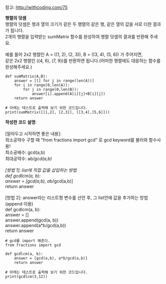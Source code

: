 
참고: http://withcoding.com/75 <br>

<strong>행렬의 덧셈</strong><br>
행렬의 덧셈은 행과 열의 크기가 같은 두 행렬의 같은 행, 같은 열의 값을 서로 더한 결과가 됩니다. <br>
2개의 행렬을 입력받는 sumMatrix 함수를 완성하여 행렬 덧셈의 결과를 반환해 주세요. <br>
<br>
예를 들어 2x2 행렬인 A = ((1, 2), (2, 3)), B = ((3, 4), (5, 6)) 가 주어지면, <br>
같은 2x2 행렬인 ((4, 6), (7, 9))를 반환하면 됩니다.(어떠한 행렬에도 대응하는 함수를 완성해주세요.)

<pre><code>def sumMatrix(A,B):
    answer = [[] for j in range(len(A))]
    for i in range(0,len(A)):
        for j in range(0,len(B)):
            answer[i].append(A[i][j]+B[i][j])
    return answer

# 아래는 테스트로 출력해 보기 위한 코드입니다.
print(sumMatrix([[1,2], [2,3]], [[3,4],[5,6]]))
</code></pre>

<strong>작성한 코드 설명</strong>: <br>
<br>
[알아두고 시작하면 좋은 내용]:<br>
최소공약수 구할 때 "from fractions import gcd" 로 gcd keyword를 불러와 함수사용!<br>
최소공배수: gcd(a,b)<br>
최대공약수: a*b/gcd(a,b)<br>
<br>
[방법 1]: list에 직접 값을 삽입하는 방법 <br>
def gcdlcm(a, b): <br>
    answer = [gcd(a,b), a*b/gcd(a,b)] <br>
    return answer<br>
<br>
[방법 2]: answer라는 리스트형 변수를 선언 후, 그 list안에 값을 추가하는 방법(append 이용) <br>
def gcdlcm(a, b): <br>
    answer = [] <br>
    answer.append(gcd(a, b)) <br>
    answer.append(a*b/gcd(a,b)) <br>
    return answer<br> 
    
<pre><code># gcd를 import 해준다.
from fractions import gcd

def gcdlcm(a, b):
    answer = [gcd(a,b), a*b/gcd(a,b)]
    return answer

# 아래는 테스트로 출력해 보기 위한 코드입니다.
print(gcdlcm(3,12))
</code></pre>
